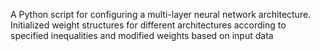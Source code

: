 A Python script for configuring a multi-layer neural network architecture.
Initialized weight structures for different architectures according to specified inequalities and modified weights based on input data
